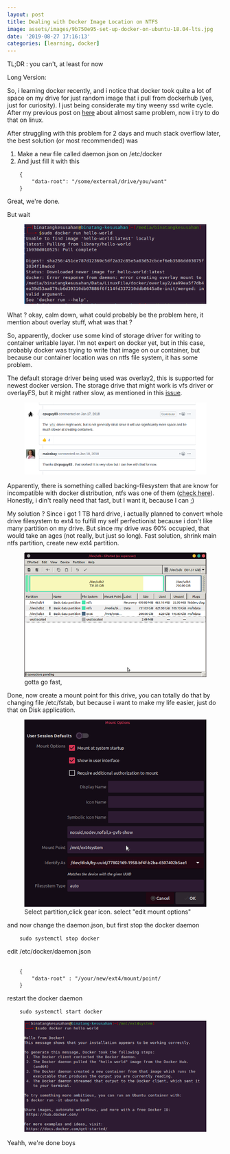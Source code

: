 ```yaml
---
layout: post
title: Dealing with Docker Image Location on NTFS
image: assets/images/9b750e95-set-up-docker-on-ubuntu-18.04-lts.jpg
date: '2019-08-27 17:16:13'
categories: [learning, docker]
---
```


TL;DR : you can't, at least for now

Long Version:

So, i learning docker recently, and i notice that docker took quite a lot of space on my drive for just random image that i pull from dockerhub (yes, just for curiosity). I just being considerate my tiny weeny ssd write cycle. After my previous post on [here](https://luqmansen.github.io/my-first-docker-run/) about almost same problem, now i try to do that on linux.

After struggling with this problem for 2 days and much stack overflow later, the best solution (or most recommended) was

1. Make a new file called daemon.json on /etc/docker
2. And just fill it with this 

~~~.language-json
    {
        "data-root": "/some/external/drive/you/want"
    }
~~~


Great, we're done.

But wait

<!--kg-card-begin: image--><figure class="kg-card kg-image-card"><img src="/assets/images/Screenshot-at-2019-08-27-23-41-32.png" class="kg-image"></figure><!--kg-card-end: image-->

What ? okay, calm down, what could probably be the problem here, it mention about overlay stuff, what was that ?

So, apparently, docker use some kind of storage driver for writing to container writable layer. I'm not expert on docker yet, but in this case, probably docker was trying to write that image on our container, but because our container location was on ntfs file system, it has some problem.

The default storage driver being used was overlay2, this is supported for newest docker version. The storage drive that might work is vfs driver or overlayFS, but it might rather slow, as mentioned in this [issue](https://github.com/moby/moby/issues/23930).

<!--kg-card-begin: image--><figure class="kg-card kg-image-card"><img src="/assets/images/Screenshot-at-2019-08-27-23-52-31.png" class="kg-image"></figure><!--kg-card-end: image-->

Apparently, there is something called backing-filesystem that are know for incompatible with docker distribution, ntfs was one of them ([check here](https://github.com/moby/moby/issues/25328)). Honestly, i din't really need that fast, but I want it, because I can ;)

My solution ? Since i got 1 TB hard drive, i actually planned to convert whole drive filesystem to ext4 to fulfill my self perfectionist because i don't like many partition on my drive. But since my drive was 60% occupied, that would take an ages (not really, but just so long). Fast solution, shrink main ntfs partition, create new ext4 partition.

<!--kg-card-begin: image--><figure class="kg-card kg-image-card kg-card-hascaption"><img src="/assets/images/Screenshot-at-2019-08-27-23-59-08.png" class="kg-image"><figcaption>gotta go fast, </figcaption></figure><!--kg-card-end: image-->

Done, now create a mount point for this drive, you can totally do that by changing file /etc/fstab, but because i want to make my life easier, just do that on Disk application.

<!--kg-card-begin: image--><figure class="kg-card kg-image-card kg-card-hascaption"><img src="/assets/images/Screenshot-at-2019-08-28-00-02-12.png" class="kg-image"><figcaption>Select partition,click gear icon. select "edit mount options"</figcaption></figure><!--kg-card-end: image-->

and now change the daemon.json, but first stop the docker daemon


~~~.language-bash
    sudo systemctl stop docker
~~~


edit /etc/docker/daemon.json

~~~.language-json

    {
        "data-root" : "/your/new/ext4/mount/point/
    }

~~~

restart the docker daemon


~~~.language-bash
    sudo systemctl start docker
~~~
<!--kg-card-begin: image--><figure class="kg-card kg-image-card"><img src="/assets/images//Screenshot-at-2019-08-28-00-15-15.png" class="kg-image"></figure><!--kg-card-end: image-->

Yeahh, we're done boys

